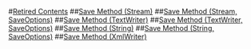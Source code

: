 #[Retired Contents](./mt488147_en-us_VS.110/Bb355063_en-us_vs.110/Bb355063.md)
##[Save Method (Stream)](mt488147_en-us_VS.110\Cc838604_en-us_vs.110\Cc838604.md)
##[Save Method (Stream, SaveOptions)](mt488147_en-us_VS.110\Cc838380_en-us_vs.110\Cc838380.md)
##[Save Method (TextWriter)](mt488147_en-us_VS.110\Bb356169_en-us_vs.110\Bb356169.md)
##[Save Method (TextWriter, SaveOptions)](mt488147_en-us_VS.110\Bb538479_en-us_vs.110\Bb538479.md)
##[Save Method (String)](mt488147_en-us_VS.110\Bb360171_en-us_vs.110\Bb360171.md)
##[Save Method (String, SaveOptions)](mt488147_en-us_VS.110\Bb538458_en-us_vs.110\Bb538458.md)
##[Save Method (XmlWriter)](mt488147_en-us_VS.110\Bb359357_en-us_vs.110\Bb359357.md)
